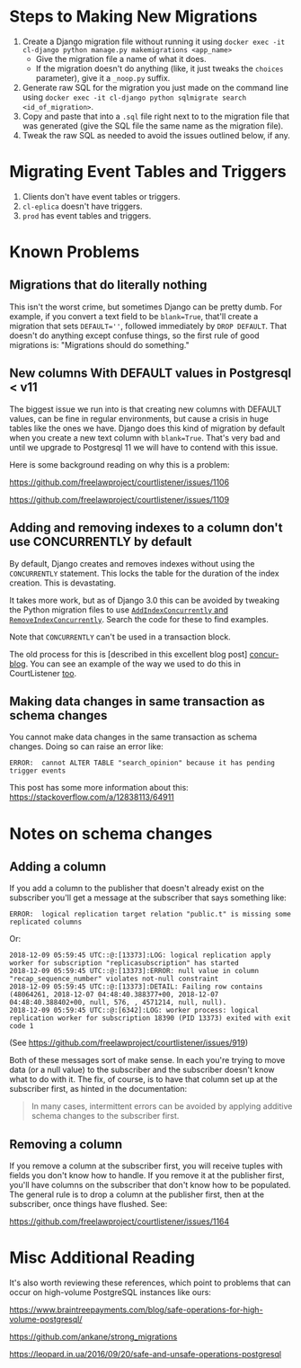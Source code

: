 # Steps to Making New Migrations

1. Create a Django migration file without running it using `docker exec -it cl-django python manage.py makemigrations <app_name>`
    - Give the migration file a name of what it does.
    - If the migration doesn't do anything (like, it just tweaks the `choices` parameter), give it a `_noop.py` suffix.
2. Generate raw SQL for the migration you just made on the command line using `docker exec -it cl-django python sqlmigrate search <id_of_migration>`.
3. Copy and paste that into a `.sql` file right next to to the migration file that was generated (give the SQL file the same name as the migration file).
4. Tweak the raw SQL as needed to avoid the issues outlined below, if any.


# Migrating Event Tables and Triggers

1. Clients don't have event tables or triggers.
2. `cl-eplica` doesn't have triggers.
3. `prod` has event tables and triggers.


# Known Problems

## Migrations that do literally nothing

This isn't the worst crime, but sometimes Django can be pretty dumb. For
example, if you convert a text field to be `blank=True`, that'll create a
migration that sets `DEFAULT=''`, followed immediately by `DROP DEFAULT`. That
doesn't do anything except confuse things, so the first rule of good migrations
is: "Migrations should do something."


## New columns With DEFAULT values in Postgresql < v11

The biggest issue we run into is that creating new columns with DEFAULT values,
can be fine in regular environments, but cause a crisis in huge tables like the
ones we have. Django does this kind of migration by default when you create a
new text column with `blank=True`. That's very bad and until we upgrade to
Postgresql 11 we will have to contend with this issue.

Here is some background reading on why this is a problem:

https://github.com/freelawproject/courtlistener/issues/1106

https://github.com/freelawproject/courtlistener/issues/1109


## Adding and removing indexes to a column don't use CONCURRENTLY by default

By default, Django creates and removes indexes without using the `CONCURRENTLY`
statement. This locks the table for the duration of the index creation. This is
devastating.

It takes more work, but as of Django 3.0 this can be avoided by tweaking the
Python migration files to use [`AddIndexConcurrently` and
`RemoveIndexConcurrently`][dj-concur]. Search the code for these to find
examples.

Note that `CONCURRENTLY` can't be used in a transaction block.

The old process for this is [described in this excellent blog post]
[concur-blog]. You can see an example of the way we used to do this in
CourtListener [too][ex].

[concur]: https://code.djangoproject.com/ticket/21039
[dj-concur]: https://docs.djangoproject.com/en/3.2/ref/contrib/postgres/operations/#concurrent-index-operations
[concur-blog]: https://realpython.com/create-django-index-without-downtime/
[ex]: https://github.com/freelawproject/courtlistener/pull/1132


## Making data changes in same transaction as schema changes

You cannot make data changes in the same transaction as schema changes. Doing
so can raise an error like:

    ERROR:  cannot ALTER TABLE "search_opinion" because it has pending trigger events

This post has some more information about this: https://stackoverflow.com/a/12838113/64911



# Notes on schema changes

## Adding a column

If you add a column to the publisher that doesn't already exist on the
subscriber you'll get a message at the subscriber that says something like:

    ERROR:  logical replication target relation "public.t" is missing some replicated columns

Or:

```
2018-12-09 05:59:45 UTC::@:[13373]:LOG: logical replication apply worker for subscription "replicasubscription" has started
2018-12-09 05:59:45 UTC::@:[13373]:ERROR: null value in column "recap_sequence_number" violates not-null constraint
2018-12-09 05:59:45 UTC::@:[13373]:DETAIL: Failing row contains (48064261, 2018-12-07 04:48:40.388377+00, 2018-12-07 04:48:40.388402+00, null, 576, , 4571214, null, null).
2018-12-09 05:59:45 UTC::@:[6342]:LOG: worker process: logical replication worker for subscription 18390 (PID 13373) exited with exit code 1
```

(See https://github.com/freelawproject/courtlistener/issues/919)

Both of these messages sort of make sense. In each you're trying to move data
(or a null value) to the subscriber and the subscriber doesn't know what to do
with it. The fix, of course, is to have that column set up at the subscriber
first, as hinted in the documentation:

> In many cases, intermittent errors can be avoided by applying additive schema
> changes to the subscriber first.


## Removing a column

If you remove a column at the subscriber first, you will receive tuples with
fields you don't know how to handle. If you remove it at the publisher
first, you'll have columns on the subscriber that don't know how to be
populated. The general rule is to drop a column at the publisher first, then
at the subscriber, once things have flushed. See:

https://github.com/freelawproject/courtlistener/issues/1164

# Misc Additional Reading

It's also worth reviewing these references, which point to problems that can
occur on high-volume PostgreSQL instances like ours:

https://www.braintreepayments.com/blog/safe-operations-for-high-volume-postgresql/

https://github.com/ankane/strong_migrations

https://leopard.in.ua/2016/09/20/safe-and-unsafe-operations-postgresql
